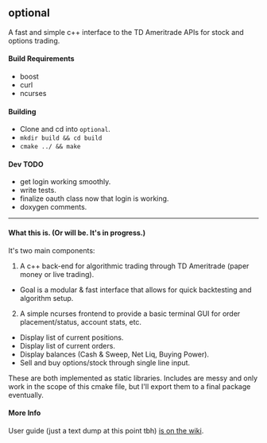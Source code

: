 ## optional 

A fast and simple c++ interface to the TD Ameritrade APIs for stock and options trading.

#### Build Requirements
* boost
* curl
* ncurses

#### Building
* Clone and cd into `optional`.
* `mkdir build && cd build`
* `cmake ../ && make`

#### Dev TODO
* get login working smoothly. 
* write tests.
* finalize oauth class now that login is working.
* doxygen comments.

***

#### What this is. (Or will be. It's in progress.)
It's two main components:
1. A c++ back-end for algorithmic trading through TD Ameritrade (paper money or live trading).
  * Goal is a modular & fast interface that allows for quick backtesting and algorithm setup.
2. A simple ncurses frontend to provide a basic terminal GUI for order placement/status, account stats, etc.
  * Display list of current positions. 
  * Display list of current orders. 
  * Display balances (Cash & Sweep, Net Liq, Buying Power).
  * Sell and buy options/stock through single line input.

These are both implemented as static libraries. Includes are messy and only work in the scope of this cmake file, but I'll export them to a final package eventually.

#### More Info
User guide (just a text dump at this point tbh) [is on the wiki](https://github.com/tegan-lamoureux/optional/wiki).
